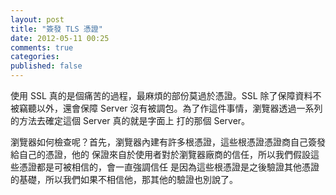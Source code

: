 ```yaml
---
layout: post
title: "簽發 TLS 憑證"
date: 2012-05-11 00:25
comments: true
categories: 
published: false
---
```

使用 SSL 真的是個痛苦的過程，最麻煩的部份莫過於憑證。SSL 除了保障資料不被竊聽以外，還會保障
Server 沒有被調包。為了作這件事情，瀏覽器透過一系列的方法去確定這個 Server 真的就是字面上
打的那個 Server。

瀏覽器如何檢查呢？首先，瀏覽器內建有許多根憑證，這些根憑證憑證商自己簽發給自己的憑證，他的
保證來自於使用者對於瀏覽器廠商的信任，所以我們假設這些憑證都是可被相信的，會一直強調信任
是因為這些根憑證是之後驗證其他憑證的基礎，所以我們如果不相信他，那其他的驗證也別說了。
